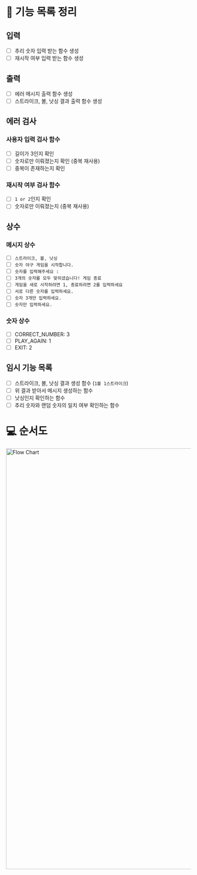 # 🚀 기능 목록 정리

## 입력

- [ ] 추리 숫자 입력 받는 함수 생성
- [ ] 재시작 여부 입력 받는 함수 생성

## 출력

- [ ] 에러 메시지 출력 함수 생성
- [ ] 스트라이크, 볼, 낫싱 결과 출력 함수 생성

## 에러 검사

### 사용자 입력 검사 함수

- [ ] 길이가 3인지 확인
- [ ] 숫자로만 이뤄졌는지 확인 (중복 재사용)
- [ ] 중복이 존재하는지 확인

### 재시작 여부 검사 함수

- [ ] `1 or 2`인지 확인
- [ ] 숫자로만 이뤄졌는지 (중복 재사용)

## 상수

### 메시지 상수

- [ ] `스트라이크, 볼, 낫싱`
- [ ] `숫자 야구 게임을 시작합니다.`
- [ ] `숫자를 입력해주세요 :`
- [ ] `3개의 숫자를 모두 맞히셨습니다! 게임 종료`
- [ ] `게임을 새로 시작하려면 1, 종료하려면 2를 입력하세요`
- [ ] `서로 다른 숫자를 입력하세요.`
- [ ] `숫자 3개만 입력하세요.`
- [ ] `숫자만 입력하세요.`

### 숫자 상수

- [ ] CORRECT_NUMBER: 3
- [ ] PLAY_AGAIN: 1
- [ ] EXIT: 2

## 임시 기능 목록

- [ ] 스트라이크, 볼, 낫싱 결과 생성 함수 (`1볼 1스트라이크`)
- [ ] 위 결과 받아서 메시지 생성하는 함수
- [ ] 낫싱인지 확인하는 함수
- [ ] 추리 숫자와 랜덤 숫자의 일치 여부 확인하는 함수

# 💻 순서도

<img width="1146" alt="Flow Chart" src="https://user-images.githubusercontent.com/86355699/199999496-b1c72400-84a1-4b72-8304-0c5b4fef362f.png">
